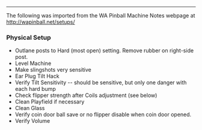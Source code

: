 ***
The following was imported from the WA Pinball Machine Notes webpage at http://wapinball.net/setups/
### Physical Setup
-   Outlane posts to Hard (most open) setting. Remove rubber on right-side post.
-   Level Machine
-   Make slingshots very sensitive
-   Ear Plug Tilt Hack
-   Verify Tilt Sensitivity -- should be sensitive, but only one danger with each hard bump
-   Check flipper strength after Coils adjustment (see below)
-   Clean Playfield if necessary
-   Clean Glass
-   Verify coin door ball save or no flipper disable when coin door opened.
-   Verify Volume
